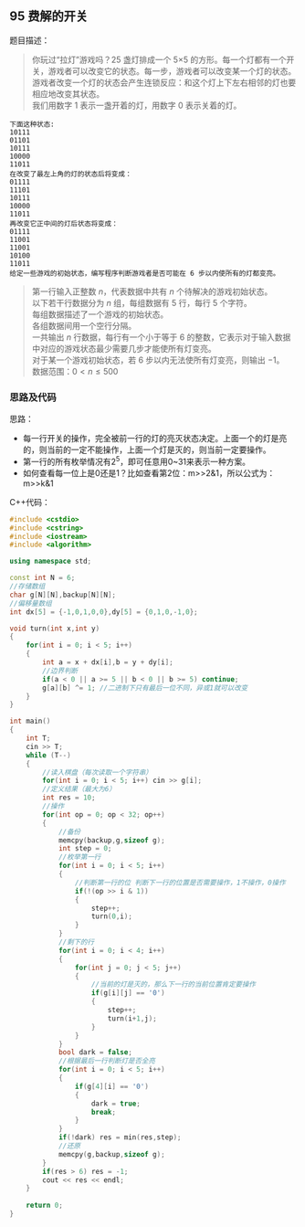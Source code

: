 <!--
 * @Description: 
 * @Author: fengxb
 * @Date: 2022-02-18 10:22:41
 * @LastEditor: fengxb
 * @LastEditTime: 2022-02-18 14:06:16
-->

## 95 费解的开关

题目描述：
> 你玩过“拉灯”游戏吗？25 盏灯排成一个 5×5 的方形。每一个灯都有一个开关，游戏者可以改变它的状态。每一步，游戏者可以改变某一个灯的状态。游戏者改变一个灯的状态会产生连锁反应：和这个灯上下左右相邻的灯也要相应地改变其状态。</br>
> 我们用数字 1 表示一盏开着的灯，用数字 0 表示关着的灯。

```text
下面这种状态:
10111
01101
10111
10000
11011
在改变了最左上角的灯的状态后将变成：
01111
11101
10111
10000
11011
再改变它正中间的灯后状态将变成：
01111
11001
11001
10100
11011
给定一些游戏的初始状态，编写程序判断游戏者是否可能在 6 步以内使所有的灯都变亮。
```

> 第一行输入正整数 $n$，代表数据中共有 $n$ 个待解决的游戏初始状态。  </br>
> 以下若干行数据分为 $n$ 组，每组数据有 5 行，每行 5 个字符。  </br>
> 每组数据描述了一个游戏的初始状态。</br>
> 各组数据间用一个空行分隔。</br>
> 一共输出 $n$ 行数据，每行有一个小于等于 6 的整数，它表示对于输入数据中对应的游戏状态最少需要几步才能使所有灯变亮。</br>
> 对于某一个游戏初始状态，若 6 步以内无法使所有灯变亮，则输出 −1。</br>
> 数据范围：$0 < n \leq 500$

### 思路及代码

思路：

- 每一行开关的操作，完全被前一行的灯的亮灭状态决定。上面一个的灯是亮的，则当前的一定不能操作，上面一个灯是灭的，则当前一定要操作。
- 第一行的所有枚举情况有$2^5$，即可任意用0~31来表示一种方案。
- 如何查看每一位上是0还是1？比如查看第2位：m>>2&1，所以公式为：m>>k&1

C++代码：

```C++
#include <cstdio>
#include <cstring>
#include <iostream>
#include <algorithm>

using namespace std;

const int N = 6;
//存储数组
char g[N][N],backup[N][N];
//偏移量数组
int dx[5] = {-1,0,1,0,0},dy[5] = {0,1,0,-1,0};

void turn(int x,int y)
{
    for(int i = 0; i < 5; i++)
    {
        int a = x + dx[i],b = y + dy[i];
        //边界判断
        if(a < 0 || a >= 5 || b < 0 || b >= 5) continue;
        g[a][b] ^= 1; //二进制下只有最后一位不同，异或1就可以改变
    }
}

int main()
{
    int T;
    cin >> T;
    while (T--)
    {
        //读入棋盘（每次读取一个字符串）
        for(int i = 0; i < 5; i++) cin >> g[i];
        //定义结果（最大为6）
        int res = 10;
        //操作
        for(int op = 0; op < 32; op++)
        {
            //备份
            memcpy(backup,g,sizeof g);
            int step = 0;
            //枚举第一行
            for(int i = 0; i < 5; i++)
            {
                //判断第一行的位 判断下一行的位置是否需要操作，1不操作，0操作
                if(!(op >> i & 1))
                {
                    step++;
                    turn(0,i);
                }
            }
            //剩下的行
            for(int i = 0; i < 4; i++)
            {
                for(int j = 0; j < 5; j++)
                {
                    //当前的灯是灭的，那么下一行的当前位置肯定要操作
                    if(g[i][j] == '0')
                    {
                        step++;
                        turn(i+1,j);
                    }
                }
            }
            bool dark = false;
            //根据最后一行判断灯是否全亮
            for(int i = 0; i < 5; i++)
            {
                if(g[4][i] == '0')
                {
                    dark = true;
                    break;
                }
            }
            if(!dark) res = min(res,step);
            //还原
            memcpy(g,backup,sizeof g);
        }
        if(res > 6) res = -1;
        cout << res << endl;
    }
    
    return 0;
}
```

